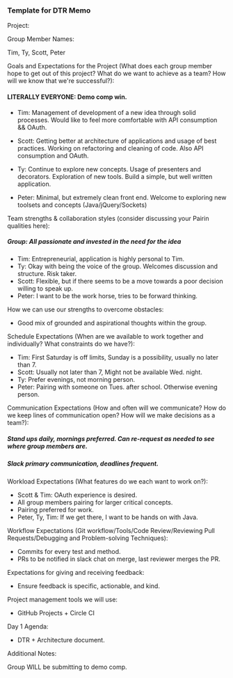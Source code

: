 ### Template for DTR Memo

Project:

Group Member Names:

Tim, Ty, Scott, Peter

Goals and Expectations for the Project (What does each group member hope to get out of this project? What do we want to achieve as a team? How will we know that we're successful?):

#### LITERALLY EVERYONE: Demo comp win.

 - Tim: Management of development of a new idea through solid processes. Would like to feel more comfortable with API consumption && OAuth.

 - Scott: Getting better at architecture of applications and usage of best practices. Working on refactoring and cleaning of code. Also API consumption and OAuth.

 - Ty: Continue to explore new concepts. Usage of presenters and decorators. Exploration of new tools. Build a simple, but well written application.

 - Peter: Minimal, but extremely clean front end. Welcome to exploring new toolsets and concepts (Java/jQuery/Sockets)

Team strengths & collaboration styles (consider discussing your Pairin qualities here):

##### Group: All passionate and invested in the need for the idea

  - Tim: Entrepreneurial, application is highly personal to Tim.
  - Ty: Okay with being the voice of the group. Welcomes discussion and structure. Risk taker.
  - Scott: Flexible, but if there seems to be a move towards a poor decision willing to speak up.
  - Peter: I want to be the work horse, tries to be forward thinking.

How we can use our strengths to overcome obstacles:

- Good mix of grounded and aspirational thoughts within the group.

Schedule Expectations (When are we available to work together and individually? What constraints do we have?):

- Tim: First Saturday is off limits, Sunday is a possibility, usually no later than 7.
- Scott: Usually not later than 7, Might not be available Wed. night.
- Ty: Prefer evenings, not morning person.
- Peter: Pairing with someone on Tues. after school. Otherwise evening person.

Communication Expectations (How and often will we communicate? How do we keep lines of communication open? How will we make decisions as a team?):

##### Stand ups daily, mornings preferred. Can re-request as needed to see where group members are.
##### Slack primary communication, deadlines frequent.

Workload Expectations (What features do we each want to work on?):

- Scott & Tim: OAuth experience is desired.
- All group members pairing for larger critical concepts.
- Pairing preferred for work.
- Peter, Ty, Tim: If we get there, I want to be hands on with Java.

Workflow Expectations (Git workflow/Tools/Code Review/Reviewing Pull Requests/Debugging and Problem-solving Techniques):

- Commits for every test and method.
- PRs to be notified in slack chat on merge, last reviewer merges the PR.

Expectations for giving and receiving feedback:

- Ensure feedback is specific, actionable, and kind.

Project management tools we will use:

- GitHub Projects + Circle CI

Day 1 Agenda:

- DTR + Architecture document.

Additional Notes:

Group WILL be submitting to demo comp.
